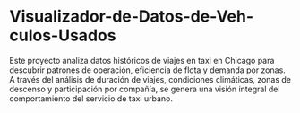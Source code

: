# Visualizador-de-Datos-de-Veh-culos-Usados
Este proyecto analiza datos históricos de viajes en taxi en Chicago para descubrir patrones de operación, eficiencia de flota y demanda por zonas. A través del análisis de duración de viajes, condiciones climáticas, zonas de descenso y participación por compañía, se genera una visión integral del comportamiento del servicio de taxi urbano.
